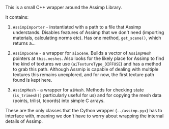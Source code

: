This is a small C++ wrapper around the Assimp Library.

It contains:

1. `AssimpImporter` - instantiated with a path to a file that Assimp
understands. Disables features of Assimp that we don't need (importing
materials, calculating norms etc). Has one method, `get_scene()`, which 
returns a...

2. `AssimpScene` - a wrapper for `aiScene`. Builds a vector of `AssimpMesh` 
pointers at `this.meshes`. Also looks for the likely place for Assimp to
find the kind of textures we use (`aiTextureType_DIFFUSE`) and has a method
to grab this path. Although Assmip is capable of dealing with multiple
textures this remains unexplored, and for now, the first texture path found
is kept here.

3. `AssimpMesh` - a wrapper for `aiMesh`. Methods for checking state 
(`is_trimesh()` particularly useful for us) and for copying the mesh data
(points, trilist, tcoords) into simple C arrays.

These are the only classes that the Cython wrapper (`../assimp.pyx`) has to 
interface with, meaning we don't have to worry about wrapping the internal
details of Assimp.
